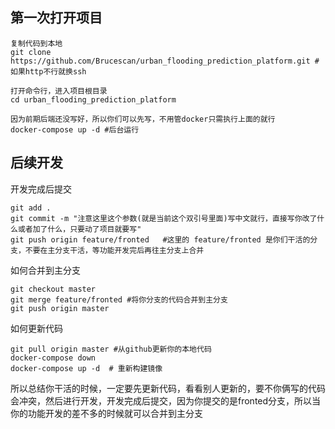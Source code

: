 ## 第一次打开项目

```git
复制代码到本地
git clone https://github.com/Brucescan/urban_flooding_prediction_platform.git #如果http不行就换ssh
```

```
打开命令行，进入项目根目录
cd urban_flooding_prediction_platform
```

```
因为前期后端还没写好，所以你们可以先写，不用管docker只需执行上面的就行
docker-compose up -d #后台运行
```

## 后续开发

开发完成后提交

```
git add .
git commit -m "注意这里这个参数(就是当前这个双引号里面)写中文就行，直接写你改了什么或者加了什么，只要动了项目就要写"
git push origin feature/fronted   #这里的 feature/fronted 是你们干活的分支，不要在主分支干活，等功能开发完后再往主分支上合并
```

如何合并到主分支

```
git checkout master 
git merge feature/fronted #将你分支的代码合并到主分支
git push origin master 
```

如何更新代码

```
git pull origin master #从github更新你的本地代码
docker-compose down
docker-compose up -d  # 重新构建镜像
```

所以总结你干活的时候，一定要先更新代码，看看别人更新的，要不你俩写的代码会冲突，然后进行开发，开发完成后提交，因为你提交的是fronted分支，所以当你的功能开发的差不多的时候就可以合并到主分支